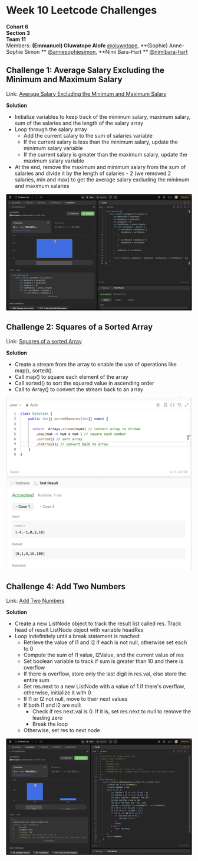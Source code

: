 # Week 10 Leetcode Challenges

**Cohort 6**  
**Section 3**  
**Team 11**  
Members: **(Emmanuel) Oluwatope Alofe** [@oluwxtope](https://github.com/oluwxtope), **(Sophie) Anne-Sophie Simon
** [@annesophiesimon](https://github.com/annesophiesimon), **Nimi Bara-Hart
** [@nimibara-hart](https://github.com/NimiBara-hart)

## Challenge 1: Average Salary Excluding the Minimum and Maximum Salary

Link: [Average Salary Excluding the Minimum and Maximum Salary](https://leetcode.com/problems/average-salary-excluding-the-minimum-and-maximum-salary/description/)

**Solution**

- Initialize variables to keep track of the minimum salary, maximum
  salary, sum of the salaries and the length of the salary array
- Loop through the salary array
    - Add the current salary to the sum of salaries variable
    - If the current salary is less than the minimum salary, update the minimum salary variable
    - If the current salary is greater than the maximum salary, update the maximum salary variable
- At the end, remove the maximum and minimum salary from the sum of salaries and divide it by the length of salaries -
  2 (we removed 2 salaries, min and max) to get the average salary excluding the minimum and maximum salaries

![Accepted solution of Leetcode 1491: Average Salary Excluding the Minimum and Maximum Salary](./images/challenge1.png)

## Challenge 2: Squares of a Sorted Array

Link: [Squares of a sorted Array](https://leetcode.com/problems/squares-of-a-sorted-array/description/)

**Solution**

- Create a stream from the array to enable the use of operations like map(), sorted().
- Call map() to square each element of the array
- Call sorted() to sort the squared value in ascending order
- Call to Array() to convert the stream back to an array 

![Accepted solution of Leetcode 977:  Squares of a Sorted Array](./images/challenge2.png)

## Challenge 4: Add Two Numbers

Link: [Add Two Numbers](https://leetcode.com/problems/add-two-numbers/)

**Solution**

- Create a new ListNode object to track the result list called res. Track head of result ListNode object with variable
  headRes
- Loop indefinitely until a break statement is reached:
    - Retrieve the value of l1 and l2 if each is not null, otherwise set each to 0
    - Compute the sum of l1 value, l2Value, and the current value of res
    - Set boolean variable to track if sum is greater than 10 and there is overflow
    - If there is overflow, store only the last digit in res.val, else store the entire sum
    - Set res.next to a new ListNode with a value of 1 if there's overflow, otherwise, initialize it with 0
    - If l1 or l2 not null, move to their next values
    - If both l1 and l2 are null:
        - Check if res.next.val is 0. If it is, set res.next to null to remove the leading zero
        - Break the loop
    - Otherwise, set res to next node

![Accepted solution of Leetcode 2: Add Two Numbers](./images/challenge4.png)
